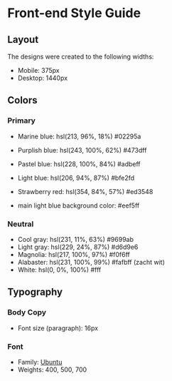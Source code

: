 # Front-end Style Guide

## Layout

The designs were created to the following widths:

- Mobile: 375px
- Desktop: 1440px

## Colors

### Primary

- Marine blue: hsl(213, 96%, 18%)      #02295a
- Purplish blue: hsl(243, 100%, 62%)   #473dff  
- Pastel blue: hsl(228, 100%, 84%)     #adbeff
- Light blue: hsl(206, 94%, 87%)       #bfe2fd
- Strawberry red: hsl(354, 84%, 57%)   #ed3548

- main light blue background color:    #eef5ff

### Neutral

- Cool gray: hsl(231, 11%, 63%)        #9699ab
- Light gray: hsl(229, 24%, 87%)       #d6d9e6
- Magnolia: hsl(217, 100%, 97%)        #f0f6ff
- Alabaster: hsl(231, 100%, 99%)       #fafbff (zacht wit)
- White: hsl(0, 0%, 100%)              #fff

## Typography

### Body Copy

- Font size (paragraph): 16px

### Font

- Family: [Ubuntu](https://fonts.google.com/specimen/Ubuntu)
- Weights: 400, 500, 700
